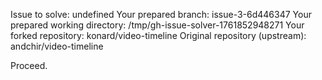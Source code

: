 Issue to solve: undefined
Your prepared branch: issue-3-6d446347
Your prepared working directory: /tmp/gh-issue-solver-1761852948271
Your forked repository: konard/video-timeline
Original repository (upstream): andchir/video-timeline

Proceed.